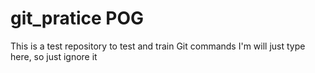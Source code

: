 # git_pratice POG
This is a test repository to test and train Git commands
I'm will just type here, so just ignore it
